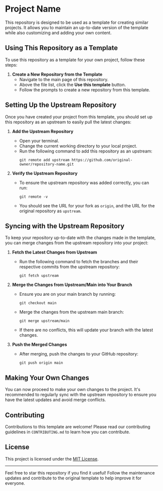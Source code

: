 # Project Name

This repository is designed to be used as a template for creating similar projects. It allows you to maintain an up-to-date version of the template while also customizing and adding your own content.

## Using This Repository as a Template

To use this repository as a template for your own project, follow these steps:

1. **Create a New Repository from the Template**
   - Navigate to the main page of this repository.
   - Above the file list, click the **Use this template** button.
   - Follow the prompts to create a new repository from this template.

## Setting Up the Upstream Repository

Once you have created your project from this template, you should set up this repository as an upstream to easily pull the latest changes:

1. **Add the Upstream Repository**
   - Open your terminal.
   - Change the current working directory to your local project.
   - Run the following command to add this repository as an upstream:
     ```
     git remote add upstream https://github.com/original-owner/repository-name.git
     ```

2. **Verify the Upstream Repository**
   - To ensure the upstream repository was added correctly, you can run:
     ```
     git remote -v
     ```
   - You should see the URL for your fork as `origin`, and the URL for the original repository as `upstream`.

## Syncing with the Upstream Repository

To keep your repository up-to-date with the changes made in the template, you can merge changes from the upstream repository into your project:

1. **Fetch the Latest Changes from Upstream**
   - Run the following command to fetch the branches and their respective commits from the upstream repository:
     ```
     git fetch upstream
     ```

2. **Merge the Changes from Upstream/Main into Your Branch**
   - Ensure you are on your main branch by running:
     ```
     git checkout main
     ```
   - Merge the changes from the upstream main branch:
     ```
     git merge upstream/main
     ```
   - If there are no conflicts, this will update your branch with the latest changes.

3. **Push the Merged Changes**
   - After merging, push the changes to your GitHub repository:
     ```
     git push origin main
     ```

## Making Your Own Changes

You can now proceed to make your own changes to the project. It's recommended to regularly sync with the upstream repository to ensure you have the latest updates and avoid merge conflicts.

## Contributing

Contributions to this template are welcome! Please read our contributing guidelines in `CONTRIBUTING.md` to learn how you can contribute.

## License

This project is licensed under the [MIT License](LICENSE).

---
Feel free to star this repository if you find it useful! Follow the maintenance updates and contribute to the original template to help improve it for everyone.
